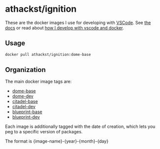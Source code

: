 # athackst/ignition

These are the docker images I use for developing with [VSCode](https://code.visualstudio.com/).
See [the docs](https://athackst.github.io/dockerfiles) or read about  [how I develop with vscode and docker](https://www.allisonthackston.com/articles/docker_development.html).

## Usage

```bash
docker pull athackst/ignition:dome-base
```

## Organization

The main docker image tags are:

* [dome-base](https://github.com/athackst/dockerfiles/blob/main/ignition/dome.Dockerfile)
* [dome-dev](https://github.com/athackst/dockerfiles/blob/main/ignition/dome.Dockerfile)
* [citadel-base](https://github.com/athackst/dockerfiles/blob/main/ignition/citadel.Dockerfile)
* [citadel-dev](https://github.com/athackst/dockerfiles/blob/main/ignition/citadel.Dockerfile)
* [blueprint-base](https://github.com/athackst/dockerfiles/blob/main/ignition/blueprint.Dockerfile)
* [blueprint-dev](https://github.com/athackst/dockerfiles/blob/main/ignition/blueprint.Dockerfile)

Each image is additionally tagged with the date of creation, which lets you peg to a specific version of packages.

The format is {image-name}-{year}-{month}-{day}